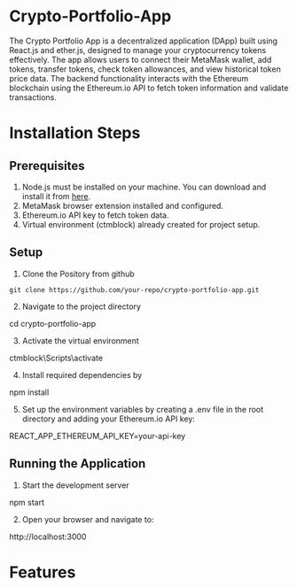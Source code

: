 # Crypto-Portfolio-App

The Crypto Portfolio App is a decentralized application (DApp) built using React.js and ether.js, designed to manage your cryptocurrency tokens effectively. The app allows users to connect their MetaMask wallet, add tokens, transfer tokens, check token allowances, and view historical token price data. The backend functionality interacts with the Ethereum blockchain using the Ethereum.io API to fetch token information and validate transactions.

# Installation Steps

## Prerequisites
1. Node.js must be installed on your machine. You can download and install it from [here](https://nodejs.org/en).
2. MetaMask browser extension installed and configured.
3. Ethereum.io API key to fetch token data.
4. Virtual environment (ctmblock) already created for project setup.

## Setup

1. Clone the Pository from github

``` git clone https://github.com/your-repo/crypto-portfolio-app.git ```

2. Navigate to the project directory

cd crypto-portfolio-app

3. Activate the virtual environment

ctmblock\Scripts\activate

4. Install required dependencies by

npm install

5. Set up the environment variables by creating a .env file in the root directory and adding your Ethereum.io API key:

REACT_APP_ETHEREUM_API_KEY=your-api-key

## Running the Application

1. Start the development server

npm start

2. Open your browser and navigate to:

http://localhost:3000

# Features

